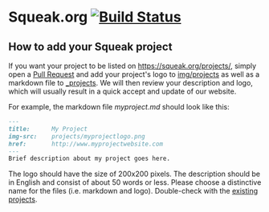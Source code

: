 # Squeak.org [![Build Status](https://travis-ci.com/squeak-smalltalk/squeak.org.svg?branch=master)](https://travis-ci.com/squeak-smalltalk/squeak.org)

## How to add your Squeak project
If you want your project to be listed on https://squeak.org/projects/, simply open a [Pull Request](https://help.github.com/articles/using-pull-requests/) and add your project's logo to [img/projects](img/projects) as well as a markdown file to [_projects](_projects). We will then review your description and logo, which will usually result in a quick accept and update of our website.

For example, the markdown file *myproject.md* should look like this:

```markdown
---
title:      My Project
img-src:    projects/myprojectlogo.png
href:       http://www.myprojectwebsite.com
---
Brief description about my project goes here.
```

The logo should have the size of 200x200 pixels. The description should be in English and consist of about 50 words or less. Please choose a distinctive name for the files (i.e. markdown and logo). Double-check with the [existing projects](_projects).
